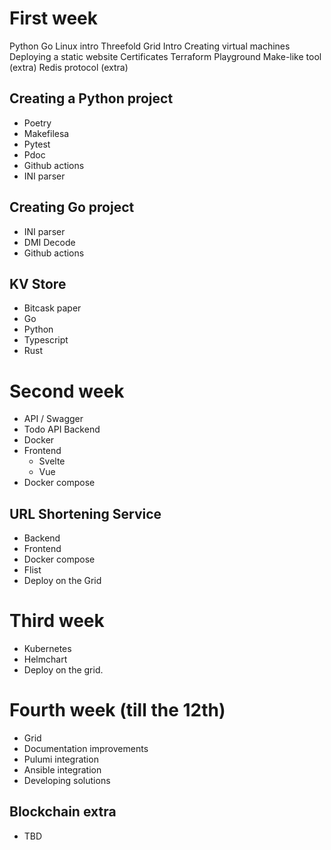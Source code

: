 # First week
Python
Go 
Linux intro
Threefold Grid Intro
Creating virtual machines
Deploying a static website
Certificates
Terraform
Playground
Make-like tool (extra)
Redis protocol (extra)
## Creating a Python project
- Poetry
- Makefilesa
- Pytest
- Pdoc
- Github actions
- INI parser

## Creating Go project
- INI parser
- DMI Decode
- Github actions

## KV Store
- Bitcask paper
- Go
- Python
- Typescript
- Rust

# Second week
- API / Swagger
- Todo API Backend
- Docker
- Frontend 
    - Svelte
    - Vue
- Docker compose

## URL Shortening Service
- Backend
- Frontend
- Docker compose
- Flist
- Deploy on the Grid

# Third week
- Kubernetes
- Helmchart
- Deploy on the grid.

# Fourth week (till the 12th)
- Grid 
- Documentation improvements
- Pulumi integration
- Ansible integration
- Developing solutions

## Blockchain extra
- TBD
